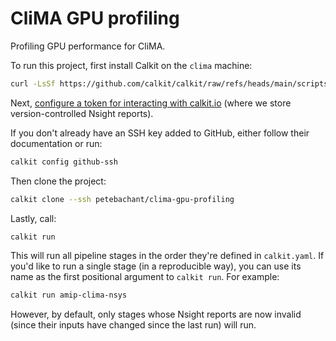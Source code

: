 # CliMA GPU profiling

Profiling GPU performance for CliMA.

To run this project, first install Calkit on the `clima` machine:

```sh
curl -LsSf https://github.com/calkit/calkit/raw/refs/heads/main/scripts/install.sh | sh
```

Next,
[configure a token for interacting with calkit.io](https://docs.calkit.org/cloud-integration/)
(where we store version-controlled Nsight reports).

If you don't already have an SSH key added to GitHub,
either follow their documentation or run:

```sh
calkit config github-ssh
```

Then clone the project:

```sh
calkit clone --ssh petebachant/clima-gpu-profiling
```

Lastly, call:

```sh
calkit run
```

This will run all pipeline stages in the order they're defined in
`calkit.yaml`.
If you'd like to run a single stage (in a reproducible way),
you can use its name as the first positional argument to `calkit run`.
For example:

```sh
calkit run amip-clima-nsys
```

However, by default, only stages whose Nsight reports are now invalid
(since their inputs have changed since the last run)
will run.
